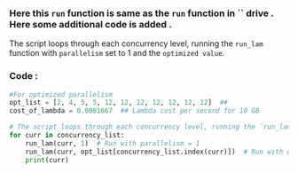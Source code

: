 ### Here this `run` function is same as the `run` function in `` drive . Here some additional code is added .

The script loops through each concurrency level, running the `run_lam` function with `parallelism` set to 1 and the `optimized value`.

### Code :
```python
#For optimized parallelism 
opt_list = [2, 4, 5, 5, 12, 12, 12, 12, 12, 12, 12]  ##
cost_of_lambda = 0.0001667  ## Lambda cost per second for 10 GB

# The script loops through each concurrency level, running the `run_lam` function with `parallelism` set to 1 and the `optimized value`.
for curr in concurrency_list:
    run_lam(curr, 1)  # Run with parallelism = 1
    run_lam(curr, opt_list[concurrency_list.index(curr)])  # Run with optimized parallelism
    print(curr)
```

